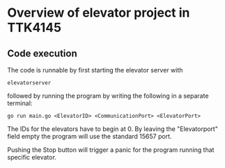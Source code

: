 Overview of elevator project in TTK4145
=======================================

Code execution
--------------

The code is runnable by first starting the elevator server with
```
elevatorserver 
```
followed by running the program by writing the following in a separate terminal:
```
go run main.go <ElevatorID> <CommunicationPort> <ElevatorPort>
```
The IDs for the elevators have to begin at 0. By leaving the "Elevatorport" field empty the program will use the standard 15657 port.

Pushing the Stop button will trigger a panic for the program running that specific elevator.

